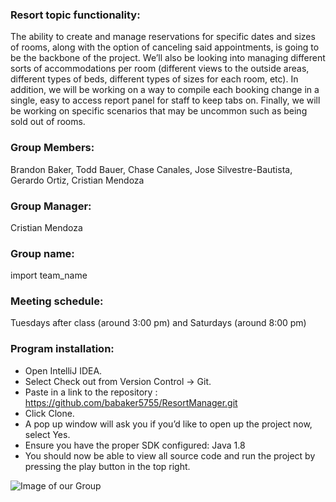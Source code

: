 

### Resort topic functionality: 
The ability to create and manage reservations for specific dates and sizes of rooms, along with the option of canceling said appointments, is going to be the backbone of the project. We’ll also be looking into managing different sorts of accommodations per room (different views to the outside areas, different types of beds, different types of sizes for each room, etc). In addition, we will be working on a way to compile each booking change in a single, easy to access report panel for staff to keep tabs on. Finally, we will be working on specific scenarios that may be uncommon such as being sold out of rooms.

### Group Members: 
Brandon Baker, Todd Bauer, Chase Canales, Jose Silvestre-Bautista, Gerardo Ortiz, Cristian Mendoza

### Group Manager: 
Cristian Mendoza

### Group name: 
import team_name

### Meeting schedule: 
Tuesdays after class (around 3:00 pm) and Saturdays (around 8:00 pm)

### Program installation:
- Open IntelliJ IDEA.
- Select Check out from Version Control -> Git.
- Paste in a link to the repository : https://github.com/babaker5755/ResortManager.git
- Click Clone.
- A pop up window will ask you if you’d like to open up the project now, select Yes.
- Ensure you have the proper SDK configured: Java 1.8
- You should now be able to view all source code and run the project by pressing the play button in the top right.




![Image of our Group](https://github.com/babaker5755/ResortManager/blob/master/groupPhoto.JPG)
